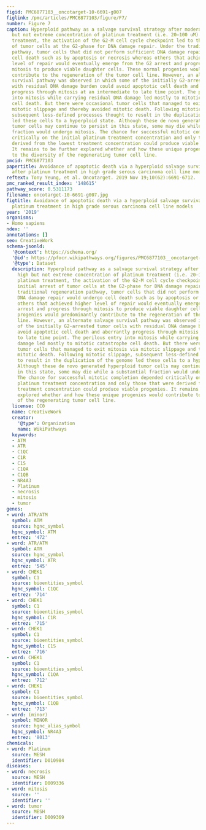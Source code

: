 ```yaml
---
figid: PMC6877103__oncotarget-10-6691-g007
figlink: /pmc/articles/PMC6877103/figure/F7/
number: Figure 7
caption: Hyperploid pathway as a salvage survival strategy after moderate to high
  but not extreme concentration of platinum treatment (i.e. 20–100 uM). After platinum
  treatment, the activation of the G2-M cell cycle checkpoint led to the initial arrest
  of tumor cells at the G2-phase for DNA damage repair. Under the traditional regeneration
  pathway, tumor cells that did not perform sufficient DNA damage repair would undergo
  cell death such as by apoptosis or necrosis whereas others that achieved higher
  level of repair would eventually emerge from the G2 arrest and progress through
  mitosis to produce viable daughter cells. These normal progenies would predominantly
  contribute to the regeneration of the tumor cell line. However, an alternate salvage
  survival pathway was observed in which some of the initially G2-arrested tumor cells
  with residual DNA damage burden could avoid apoptotic cell death and aberrantly
  progress through mitosis at an intermediate to late time point. The perilous entry
  into mitosis while carrying residual DNA damage led mostly to mitotic catastrophe
  cell death. But there were occasional tumor cells that managed to exit mitosis via
  mitotic slippage and thereby avoided mitotic death. Following mitotic slippage,
  subsequent less-defined processes thought to result in the duplication of the genome
  led these cells to a hyperploid state. Although these de novo generated hyperploid
  tumor cells may continue to persist in this state, some may die while a substantial
  fraction would undergo mitosis. The chance for successful mitotic completion depended
  critically on the initial platinum treatment concentration and only those that were
  derived from the lowest treatment concentration could produce viable progenies.
  It remains to be further explored whether and how these unique progenies would contribute
  to the diversity of the regenerating tumor cell line.
pmcid: PMC6877103
papertitle: Avoidance of apoptotic death via a hyperploid salvage survival pathway
  after platinum treatment in high grade serous carcinoma cell line models.
reftext: Tony Yeung, et al. Oncotarget. 2019 Nov 19;10(62):6691-6712.
pmc_ranked_result_index: '148615'
pathway_score: 0.5311173
filename: oncotarget-10-6691-g007.jpg
figtitle: Avoidance of apoptotic death via a hyperploid salvage survival pathway after
  platinum treatment in high grade serous carcinoma cell line models
year: '2019'
organisms:
- Homo sapiens
ndex: ''
annotations: []
seo: CreativeWork
schema-jsonld:
  '@context': https://schema.org/
  '@id': https://pfocr.wikipathways.org/figures/PMC6877103__oncotarget-10-6691-g007.html
  '@type': Dataset
  description: Hyperploid pathway as a salvage survival strategy after moderate to
    high but not extreme concentration of platinum treatment (i.e. 20–100 uM). After
    platinum treatment, the activation of the G2-M cell cycle checkpoint led to the
    initial arrest of tumor cells at the G2-phase for DNA damage repair. Under the
    traditional regeneration pathway, tumor cells that did not perform sufficient
    DNA damage repair would undergo cell death such as by apoptosis or necrosis whereas
    others that achieved higher level of repair would eventually emerge from the G2
    arrest and progress through mitosis to produce viable daughter cells. These normal
    progenies would predominantly contribute to the regeneration of the tumor cell
    line. However, an alternate salvage survival pathway was observed in which some
    of the initially G2-arrested tumor cells with residual DNA damage burden could
    avoid apoptotic cell death and aberrantly progress through mitosis at an intermediate
    to late time point. The perilous entry into mitosis while carrying residual DNA
    damage led mostly to mitotic catastrophe cell death. But there were occasional
    tumor cells that managed to exit mitosis via mitotic slippage and thereby avoided
    mitotic death. Following mitotic slippage, subsequent less-defined processes thought
    to result in the duplication of the genome led these cells to a hyperploid state.
    Although these de novo generated hyperploid tumor cells may continue to persist
    in this state, some may die while a substantial fraction would undergo mitosis.
    The chance for successful mitotic completion depended critically on the initial
    platinum treatment concentration and only those that were derived from the lowest
    treatment concentration could produce viable progenies. It remains to be further
    explored whether and how these unique progenies would contribute to the diversity
    of the regenerating tumor cell line.
  license: CC0
  name: CreativeWork
  creator:
    '@type': Organization
    name: WikiPathways
  keywords:
  - ATM
  - ATR
  - C1QC
  - C1R
  - C1S
  - C1QA
  - C1QB
  - NR4A3
  - Platinum
  - necrosis
  - mitosis
  - tumor
genes:
- word: ATR/ATM
  symbol: ATM
  source: hgnc_symbol
  hgnc_symbol: ATM
  entrez: '472'
- word: ATR/ATM
  symbol: ATR
  source: hgnc_symbol
  hgnc_symbol: ATR
  entrez: '545'
- word: CНЕК1
  symbol: C1
  source: bioentities_symbol
  hgnc_symbol: C1QC
  entrez: '714'
- word: CНЕК1
  symbol: C1
  source: bioentities_symbol
  hgnc_symbol: C1R
  entrez: '715'
- word: CНЕК1
  symbol: C1
  source: bioentities_symbol
  hgnc_symbol: C1S
  entrez: '716'
- word: CНЕК1
  symbol: C1
  source: bioentities_symbol
  hgnc_symbol: C1QA
  entrez: '712'
- word: CНЕК1
  symbol: C1
  source: bioentities_symbol
  hgnc_symbol: C1QB
  entrez: '713'
- word: (minor)
  symbol: MINOR
  source: hgnc_alias_symbol
  hgnc_symbol: NR4A3
  entrez: '8013'
chemicals:
- word: Platinum
  source: MESH
  identifier: D010984
diseases:
- word: necrosis
  source: MESH
  identifier: D009336
- word: mitosis
  source: ''
  identifier: ''
- word: tumor
  source: MESH
  identifier: D009369
---
```

